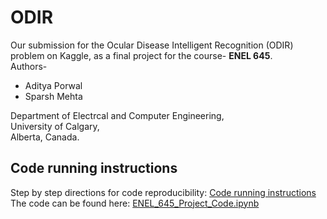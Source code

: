 # ODIR
Our submission for the Ocular Disease Intelligent Recognition (ODIR) problem on Kaggle, as a final project for the course- **ENEL 645**.  
Authors-
- Aditya Porwal
- Sparsh Mehta 

Department of Electrcal and Computer Engineering,  
University of Calgary,  
Alberta, Canada.

## Code running instructions
Step by step directions for code reproducibility: [Code running instructions](https://colab.research.google.com/drive/13g4xp26-R9hJmoM7i70MlcdgZnb0kAG9)  
The code can be found here: [ENEL_645_Project_Code.ipynb](https://colab.research.google.com/drive/1oVh53jWPXuqGPL71myaGJyipydQ-d56k)
